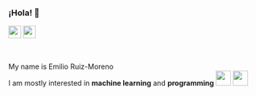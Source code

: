 ### ¡Hola! 👋  


<!-- social media -->
<a href="https://www.linkedin.com/in/emilio-ruiz-moreno-43438b230/"><img height="25" src="https://img.icons8.com/color/344/linkedin.png"/></a>
<a href="https://scholar.google.com/citations?user=Q5mWKwoAAAAJ&hl=en"><img height="25" src="https://img.icons8.com/color/344/google-scholar--v3.png"/></a>

<br/>

My name is Emilio Ruiz-Moreno \
I am mostly interested in **machine learning** and **programming** 
<code><img height="30" src="https://img.icons8.com/color/344/python--v1.png"></code>
<code><img height="30" src="https://img.icons8.com/color/452/git.png"></code>
<!-- <code><img height="30" src="https://img.icons8.com/color/344/docker.png"></code>
<code><img height="30" src="https://img.icons8.com/color/344/linux--v1.png"></code> -->

<br/>


